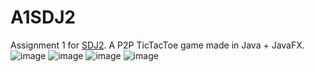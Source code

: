 # A1SDJ2
Assignment 1 for [SDJ2](https://en.via.dk/tmh-courses/software-development-with-uml-and-java-2).
A P2P TicTacToe game made in Java + JavaFX. 
![image](https://user-images.githubusercontent.com/19744901/160287456-e5461626-23d0-4a70-85aa-5e29d674ce82.png)
![image](https://user-images.githubusercontent.com/19744901/160287597-6cf12d46-3720-415a-835f-7c4c536bfa7b.png)
![image](https://user-images.githubusercontent.com/19744901/160287633-8d20681d-3a66-4dd2-a478-b62c7e594c3a.png)
![image](https://user-images.githubusercontent.com/19744901/160287645-3621ccc9-eb9c-4b70-9580-9b34561e6ee0.png)
